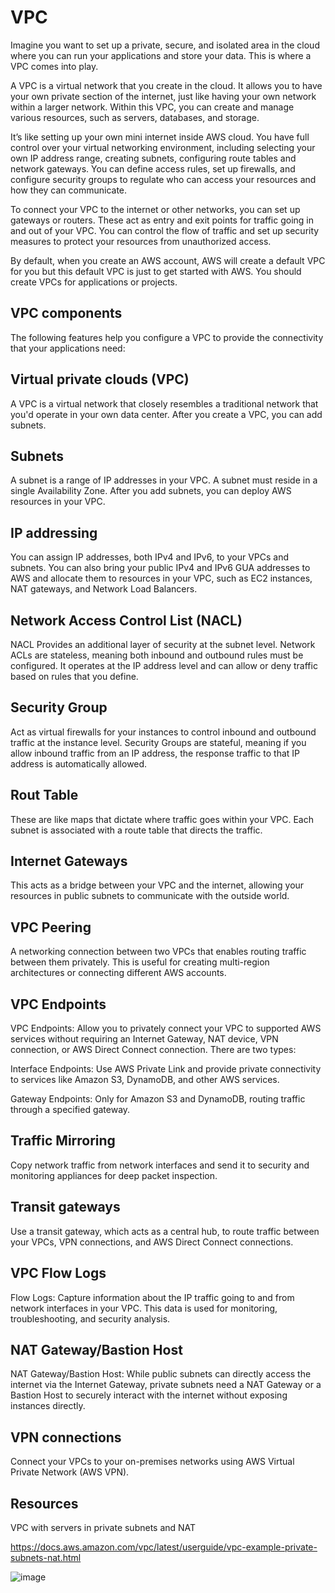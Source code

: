 # VPC

Imagine you want to set up a private, secure, and isolated area in the cloud where you can run your applications and store your data. This is where a VPC comes into play.

A VPC is a virtual network that you create in the cloud. It allows you to have your own private section of the internet, just like having your own network within a larger network. Within this VPC, you can create and manage various resources, such as servers, databases, and storage.

It’s like setting up your own mini internet inside AWS cloud. You have full control over your virtual networking environment, including selecting your own IP address range, creating subnets, configuring route tables and network gateways. You can define access rules, set up firewalls, and configure security groups to regulate who can access your resources and how they can communicate.

To connect your VPC to the internet or other networks, you can set up gateways or routers. These act as entry and exit points for traffic going in and out of your VPC. You can control the flow of traffic and set up security measures to protect your resources from unauthorized access.

By default, when you create an AWS account, AWS will create a default VPC for you but this default VPC is just to get started with AWS. You should create VPCs for applications or projects. 

## VPC components 

The following features help you configure a VPC to provide the connectivity that your applications need:

Virtual private clouds (VPC)
------------------------------

A VPC is a virtual network that closely resembles a traditional network that you'd operate in your own data center. After you create a VPC, you can add subnets.

Subnets
---------------
A subnet is a range of IP addresses in your VPC. A subnet must reside in a single Availability Zone. After you add subnets, you can deploy AWS resources in your VPC.

IP addressing
---------------
You can assign IP addresses, both IPv4 and IPv6, to your VPCs and subnets. You can also bring your public IPv4 and IPv6 GUA addresses to AWS and allocate them to resources in your VPC, such as EC2 instances, NAT gateways, and Network Load Balancers.

Network Access Control List (NACL)
-------------------------------------
NACL Provides an additional layer of security at the subnet level. Network ACLs are stateless, meaning both inbound and outbound rules must be configured. It operates at the IP address level and can allow or deny traffic based on rules that you define.
   
Security Group
------------------
Act as virtual firewalls for your instances to control inbound and outbound traffic at the instance level. Security Groups are stateful, meaning if you allow inbound traffic from an IP address, the response traffic to that IP address is automatically allowed. 

Rout Table
--------------
These are like maps that dictate where traffic goes within your VPC. Each subnet is associated with a route table that directs the traffic.

Internet Gateways
------------------------
This acts as a bridge between your VPC and the internet, allowing your resources in public subnets to communicate with the outside world.

VPC Peering
--------------------------
A networking connection between two VPCs that enables routing traffic between them privately. This is useful for creating multi-region architectures or connecting different AWS accounts.

VPC Endpoints
---------------
VPC Endpoints: Allow you to privately connect your VPC to supported AWS services without requiring an Internet Gateway, NAT device, VPN connection, or AWS Direct Connect connection. There are two types:

Interface Endpoints: Use AWS Private Link and provide private connectivity to services like Amazon S3, DynamoDB, and other AWS services.

Gateway Endpoints: Only for Amazon S3 and DynamoDB, routing traffic through a specified gateway.

Traffic Mirroring
--------------------------
Copy network traffic from network interfaces and send it to security and monitoring appliances for deep packet inspection.

Transit gateways
--------------------
Use a transit gateway, which acts as a central hub, to route traffic between your VPCs, VPN connections, and AWS Direct Connect connections.

VPC Flow Logs
--------------------
Flow Logs: Capture information about the IP traffic going to and from network interfaces in your VPC. This data is used for monitoring, troubleshooting, and security analysis.

NAT Gateway/Bastion Host
-----------------------------
NAT Gateway/Bastion Host: While public subnets can directly access the internet via the Internet Gateway, private subnets need a NAT Gateway or a Bastion Host to securely interact with the internet without exposing instances directly.

VPN connections
------------------------
Connect your VPCs to your on-premises networks using AWS Virtual Private Network (AWS VPN).


## Resources 

VPC with servers in private subnets and NAT

https://docs.aws.amazon.com/vpc/latest/userguide/vpc-example-private-subnets-nat.html

![image](https://github.com/iam-veeramalla/aws-devops-zero-to-hero/assets/43399466/89d8316e-7b70-4821-a6bf-67d1dcc4d2fb)



